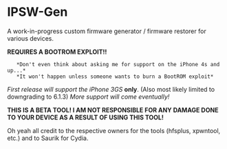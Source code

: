 # IPSW-Gen

A work-in-progress custom firmware generator / firmware restorer for various devices.

 **REQUIRES A BOOTROM EXPLOIT!!**
 
       *Don't even think about asking me for support on the iPhone 4s and up...*
       *It won't happen unless someone wants to burn a BootROM exploit*

  *First release will support the iPhone 3GS* **only**. (Also most likely limited to downgrading to 6.1.3)
  *More support will come eventually!*
  
  **THIS IS A BETA TOOL! I AM NOT RESPONSIBLE FOR ANY DAMAGE DONE TO YOUR DEVICE AS A RESULT OF USING THIS TOOL!**


Oh yeah all credit to the respective owners for the tools (hfsplus, xpwntool, etc.) and to Saurik for Cydia.

